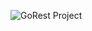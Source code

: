 ![GoRest Project](https://github.com/avinashp22/gorest-restassured-project-serenity/assets/145204403/cc66f9d5-9d89-439e-970e-b0e227b4685d)
